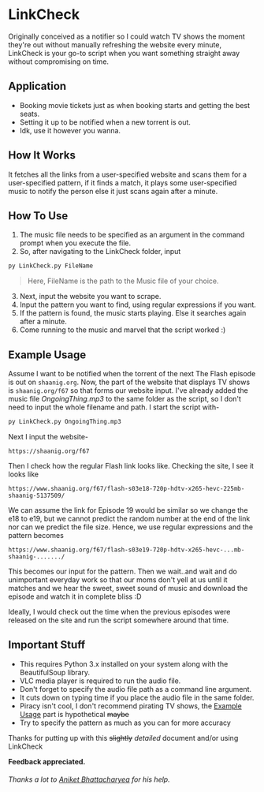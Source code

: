 # LinkCheck
Originally conceived as a notifier so I could watch TV shows the moment they're out without manually refreshing the website every minute, LinkCheck is your go-to script when you want something straight away without compromising on time.
## Application
- Booking movie tickets just as when booking starts and getting the best seats.
- Setting it up to be notified when a new torrent is out.
- Idk, use it however you wanna.
## How It Works
It fetches all the links from a user-specified website and scans them for a user-specified pattern, if it finds a match, it plays some user-specified music to notify the person else it just scans again after a minute.
## How To Use
1. The music file needs to be specified as an argument in the command prompt when you execute the file.
2. So, after navigating to the LinkCheck folder, input 
``` python
py LinkCheck.py FileName
```
>Here, FileName is the path to the Music file of your choice.
3. Next, input the website you want to scrape.
4. Input the pattern you want to find, using regular expressions if you want.
5. If the pattern is found, the music starts playing. Else it searches again after a minute.
6. Come running to the music and marvel that the script worked :)
## Example Usage
Assume I want to be notified when the torrent of the next The Flash episode is out on `shaanig.org`.
Now, the part of the website that displays TV shows is ```shaanig.org/f67``` so that forms our website input.
I've already added the music file *OngoingThing.mp3* to the same folder as the script, so I don't need to input the whole filename and path.
I start the script with-
``` python
py LinkCheck.py OngoingThing.mp3
```
Next I input the website-
```
https://shaanig.org/f67
```
Then I check how the regular Flash link looks like. Checking the site, I see it looks like
```
https://www.shaanig.org/f67/flash-s03e18-720p-hdtv-x265-hevc-225mb-shaanig-5137509/
```
We can assume the link for Episode 19 would be similar so we change the e18 to e19, but we cannot predict the random number at the end of the link nor can we predict the file size. Hence, we use regular expressions and the pattern becomes
```
https://www.shaanig.org/f67/flash-s03e19-720p-hdtv-x265-hevc-...mb-shaanig-......./
```
This becomes our input for the pattern.
Then we wait..and wait and do unimportant everyday work so that our moms don't yell at us until it matches and we hear the sweet, sweet sound of music and download the episode and watch it in complete bliss :D

Ideally, I would check out the time when the previous episodes were released on the site and run the script somewhere around that time.
## Important Stuff
- This requires Python 3.x installed on your system along with the BeautifulSoup library.
- VLC media player is required to run the audio file.
- Don't forget to specify the audio file path as a command line argument.
- It cuts down on typing time if you place the audio file in the same folder.
- Piracy isn't cool, I don't recommend pirating TV shows, the [Example Usage](https://github.com/TheClashster/LinkCheck/blob/master/README.md#example-usage) part is hypothetical ~~maybe~~
- Try to specify the pattern as much as you can for more accuracy

Thanks for putting up with this ~~slightly~~ *detailed* document and/or using LinkCheck

**Feedback appreciated.**
###### Thanks a lot to [Aniket Bhattacharyea](https://github.com/AniketTheGreat) for his help.
